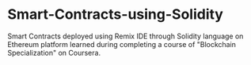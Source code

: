 # Smart-Contracts-using-Solidity
Smart Contracts deployed using Remix IDE through Solidity language on Ethereum platform learned during completing a course of "Blockchain Specialization" on Coursera.
